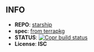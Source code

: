 ## INFO

- **REPO**: [starship](https://github.com/starship/starship)
- **spec**: [from terrapkg](https://github.com/terrapkg/packages/blob/frawhide/anda/langs/rust/starship)
- **STATUS**: [![Copr build status](https://copr.fedorainfracloud.org/coprs/clarlok/lost/package/starship/status_image/last_build.png)](https://copr.fedorainfracloud.org/coprs/clarlok/lost/package/starship/)
- **License**: **ISC**
